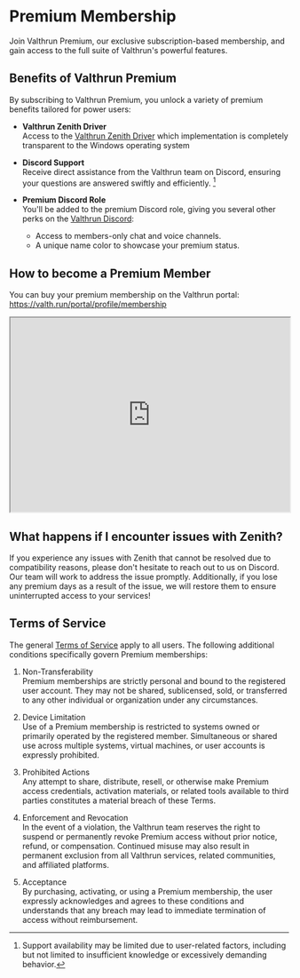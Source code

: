 # Premium Membership

Join Valthrun Premium, our exclusive subscription-based membership, and gain access to the full suite of Valthrun's powerful features.

## Benefits of Valthrun Premium

By subscribing to Valthrun Premium, you unlock a variety of premium benefits tailored for power users:

- **Valthrun Zenith Driver**  
  Access to the [Valthrun Zenith Driver](../../drivers/implementation/zenith/) which implementation is completely transparent to the Windows operating system

- **Discord Support**  
  Receive direct assistance from the Valthrun team on Discord, ensuring your questions are answered swiftly and efficiently. [^1]

- **Premium Discord Role**  
  You'll be added to the premium Discord role, giving you several other perks on the [Valthrun Discord](/general/discord):
  - Access to members-only chat and voice channels.
  - A unique name color to showcase your premium status.

## How to become a Premium Member

You can buy your premium membership on the Valthrun portal:  
https://valth.run/portal/profile/membership

<iframe src="https://valth.run/iframe/memberships" sandbox="allow-top-navigation allow-scripts allow-forms" allowtransparency="true" height="350px" width="100%"> </iframe>

[^1]: Support availability may be limited due to user-related factors, including but not limited to insufficient knowledge or excessively demanding behavior.

## What happens if I encounter issues with Zenith?

If you experience any issues with Zenith that cannot be resolved due to compatibility reasons, please don't hesitate to reach out to us on Discord. Our team will work to address the issue promptly. Additionally, if you lose any premium days as a result of the issue, we will restore them to ensure uninterrupted access to your services!

## Terms of Service
The general [Terms of Service](http://valth.run/general/legal/tos) apply to all users. The following additional conditions specifically govern Premium memberships:

1. Non-Transferability  
   Premium memberships are strictly personal and bound to the registered user account. They may not be shared, sublicensed, sold, or transferred to any other individual or organization under any circumstances.

2. Device Limitation  
   Use of a Premium membership is restricted to systems owned or primarily operated by the registered member. Simultaneous or shared use across multiple systems, virtual machines, or user accounts is expressly prohibited.

3. Prohibited Actions  
   Any attempt to share, distribute, resell, or otherwise make Premium access credentials, activation materials, or related tools available to third parties constitutes a material breach of these Terms.

4. Enforcement and Revocation  
   In the event of a violation, the Valthrun team reserves the right to suspend or permanently revoke Premium access without prior notice, refund, or compensation. Continued misuse may also result in permanent exclusion from all Valthrun services, related communities, and affiliated platforms.

5. Acceptance  
   By purchasing, activating, or using a Premium membership, the user expressly acknowledges and agrees to these conditions and understands that any breach may lead to immediate termination of access without reimbursement.